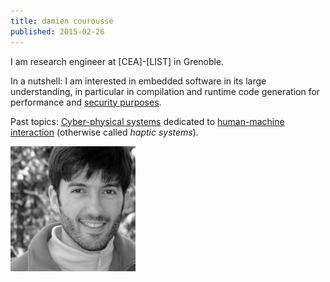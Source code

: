 ```yaml
---
title: damien couroussé
published: 2015-02-26
---
```


<div class="pure-u-1 pure-u-md-2-3">
<div class="l-box">
I am research engineer at [CEA]-[LIST] in Grenoble.

In a nutshell:
I am interested in embedded software in its large understanding,
in particular in compilation and runtime code generation for performance and [security purposes].

Past topics:
[Cyber-physical systems] dedicated to [human-machine interaction] (otherwise called _haptic systems_).

</div>
</div>

<div class="pure-u-1 pure-u-md-7-24">
<img class="pure-img" src="/images/damien.jpg" alt="Damien Couroussé" style="padding=1em; width: 200px;" />
</div>

[CEA]: http://www.cea.fr/technologies
[LIST]: http://www-list.cea.fr
[Grenoble]: http://www.cea.fr/le-cea/les-centres-cea/grenoble
[Cyber-physical systems]: http://acroe.imag.fr/ergos-technologies
[human-machine interaction]: http://www.enactive2007.org
[security purposes]: http://www.cogito-anr.fr